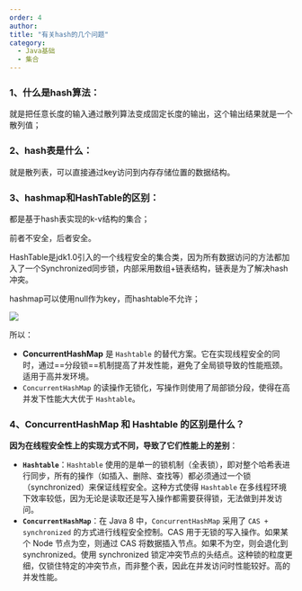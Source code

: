 ```yaml
---
order: 4
author: 
title: "有关hash的几个问题"
category:
  - Java基础
  - 集合
---
```


### 1、什么是hash算法：

就是把任意长度的输入通过散列算法变成固定长度的输出，这个输出结果就是一个散列值；

### 2、hash表是什么：

就是散列表，可以直接通过key访问到内存存储位置的数据结构。

### 3、hashmap和HashTable的区别：

都是基于hash表实现的k-v结构的集合；

前者不安全，后者安全。

HashTable是jdk1.0引入的一个线程安全的集合类，因为所有数据访问的方法都加入了一个Synchronized同步锁，内部采用数组+链表结构，链表是为了解决hash冲突。

hashmap可以使用null作为key，而hashtable不允许；

![](https://qtp-1324720525.cos.ap-shanghai.myqcloud.com/blog/202503172244978.png)

所以：

- **ConcurrentHashMap** 是 `Hashtable` 的替代方案。它在实现线程安全的同时，通过==分段锁==机制提高了并发性能，避免了全局锁导致的性能瓶颈。适用于高并发环境。
- `ConcurrentHashMap` 的读操作无锁化，写操作则使用了局部锁分段，使得在高并发下性能大大优于 `Hashtable`。

### 4、ConcurrentHashMap 和 Hashtable 的区别是什么？ 

**因为在线程安全性上的实现方式不同，导致了它们性能上的差别**：

- **`Hashtable`**：`Hashtable` 使用的是单一的锁机制（全表锁），即对整个哈希表进行同步，所有的操作（如插入、删除、查找等）都必须通过一个锁（synchronized）来保证线程安全。这种方式使得 `Hashtable` 在多线程环境下效率较低，因为无论是读取还是写入操作都需要获得锁，无法做到并发访问。
- **`ConcurrentHashMap`**：在 Java 8 中，`ConcurrentHashMap` 采用了 `CAS + synchronized` 的方式进行线程安全控制。CAS 用于无锁的写入操作。如果某个 Node 节点为空，则通过 CAS 将数据插入节点。如果不为空，则会退化到 synchronized。使用 synchronized 锁定冲突节点的头结点。这种锁的粒度更细，仅锁住特定的冲突节点，而非整个表，因此在并发访问时性能较好。高的并发性能。



